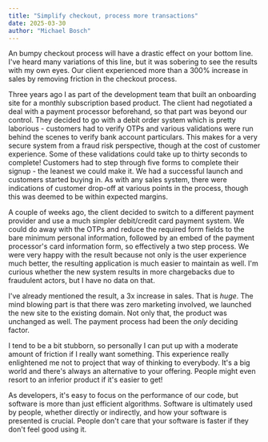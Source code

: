 ```yaml
---
title: "Simplify checkout, process more transactions"
date: 2025-03-30
author: "Michael Bosch"
---
```


An bumpy checkout process will have a drastic effect on your bottom line. I've heard many variations of this line, but it was sobering to see the results with my own eyes. Our client experienced more than a 300% increase in sales by removing friction in the checkout process.

Three years ago I as part of the development team that built an onboarding site for a monthly subscription based product. The client had negotiated a deal with a payment processor beforehand, so that part was beyond our control. They decided to go with a debit order system which is pretty laborious - customers had to verify OTPs and various validations were run behind the scenes to verify bank account particulars. This makes for a very secure system from a fraud risk perspective, though at the cost of customer experience. Some of these validations could take up to thirty seconds to complete! Customers had to step through five forms to complete their signup - the leanest we could make it. We had a successful launch and customers started buying in. As with any sales system, there were indications of customer drop-off at various points in the process, though this was deemed to be within expected margins.

A couple of weeks ago, the client decided to switch to a different payment provider and use a much simpler debit/credit card payment system. We could do away with the OTPs and reduce the required form fields to the bare minimum personal information, followed by an embed of the payment processor's card information form, so effectively a two step process. We were very happy with the result because not only is the user experience much better, the resulting application is much easier to maintain as well. I'm curious whether the new system results in more chargebacks due to fraudulent actors, but I have no data on that.

I've already mentioned the result, a 3x increase in sales. That is _huge_. The mind blowing part is that there was zero marketing involved, we launched the new site to the existing domain. Not only that, the product was unchanged as well. The payment process had been the _only_ deciding factor.

I tend to be a bit stubborn, so personally I can put up with a moderate amount of friction if I really want something. This experience really enlightened me not to project that way of thinking to everybody. It's a big world and there's always an alternative to your offering. People might even resort to an inferior product if it's easier to get!

As developers, it's easy to focus on the performance of our code, but software is more than just efficient algorithms. Software is ultimately used by people, whether directly or indirectly, and how your software is presented is crucial. People don't care that your software is faster if they don't feel good using it.
